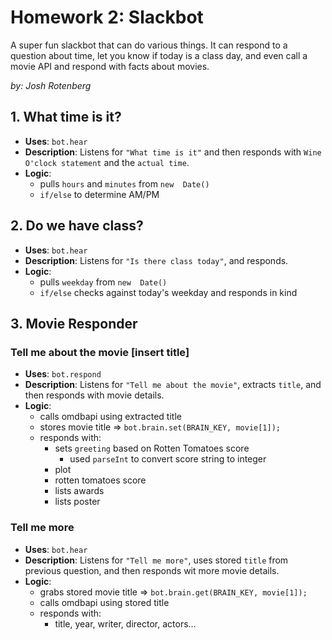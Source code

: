 
# Homework 2: Slackbot
A super fun slackbot that can do various things. It can respond to a question about time,  let you know if today is a class day, and even call a movie API and respond with facts about movies.

*by: Josh Rotenberg*  

## 1. What time is it?

 - **Uses**: `bot.hear`
 - **Description**: Listens for `"What time is it"` and then responds with `Wine O'clock statement` and the `actual time`.
 - **Logic**: 
	 - pulls `hours` and `minutes` from `new  Date()`
	 - `if/else` to determine AM/PM

## 2. Do we have class?

 - **Uses**: `bot.hear`
 - **Description**: Listens for `"Is there class today"`, and responds.
 - **Logic**: 
	 - pulls `weekday` from `new  Date()`
	 - `if/else` checks against today's weekday and responds in kind
	 

## 3. Movie Responder

### Tell me about the movie [insert title]

 - **Uses**: `bot.respond`
 - **Description**: Listens for `"Tell me about the movie"`, extracts `title`,  and then responds with movie details.
 - **Logic**: 
	 - calls omdbapi using extracted title
	 - stores movie title => `bot.brain.set(BRAIN_KEY, movie[1]);`
	 - responds with: 
		 - sets `greeting` based on Rotten Tomatoes score
			 - used `parseInt` to convert score string to integer
		 - plot
		 - rotten tomatoes score
		 - lists awards 
		 - lists poster

### Tell me more

 - **Uses**: `bot.hear`
 - **Description**: Listens for `"Tell me more"`, uses stored `title` from previous question,  and then responds wit more movie details.
 - **Logic**: 
	 - grabs stored movie title => `bot.brain.get(BRAIN_KEY, movie[1]);`
	 - calls omdbapi using stored title
	 - responds with: 
		 - title, year, writer, director, actors...

 